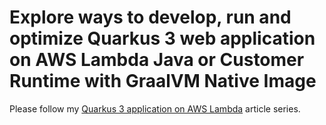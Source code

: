 # Explore ways to develop, run and optimize Quarkus 3 web application on AWS Lambda Java or Customer Runtime with GraalVM Native Image  

Please follow my [Quarkus 3 application on AWS Lambda](https://dev.to/aws-heroes/quarkus-3-application-on-aws-lambda-part-1-introduction-to-the-sample-application-and-first-lambda-30lb) article series.   


